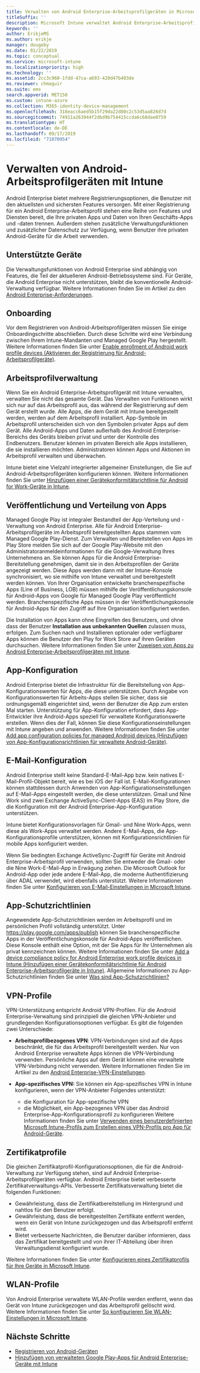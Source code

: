 ```yaml
---
title: Verwalten von Android Enterprise-Arbeitsprofilgeräten in Microsoft Intune
titleSuffix: ''
description: Microsoft Intune verwaltet Android Enterprise-Arbeitsprofilgeräte, um zusätzliche Verwaltungsfunktionen und zusätzlichen Datenschutz zu bieten, wenn Benutzer ihre privaten Android-Geräte für die Arbeit verwenden.
keywords: ''
author: ErikjeMS
ms.author: erikje
manager: dougeby
ms.date: 01/22/2019
ms.topic: conceptual
ms.service: microsoft-intune
ms.localizationpriority: high
ms.technology: ''
ms.assetid: 2cc3c960-1fdd-47ca-a693-420d47b403de
ms.reviewer: chmaguir
ms.suite: ems
search.appverid: MET150
ms.custom: intune-azure
ms.collection: M365-identity-device-management
ms.openlocfilehash: 318eacc6aed5b15f29da22d80c2c53d5aa826d7d
ms.sourcegitcommit: 74911a263944f2dbd9b754415ccda6c68dae0759
ms.translationtype: HT
ms.contentlocale: de-DE
ms.lasthandoff: 09/17/2019
ms.locfileid: "71070954"
---
```

# <a name="manage-android-work-profile-devices-with-intune"></a>Verwalten von Android-Arbeitsprofilgeräten mit Intune

Android Enterprise bietet mehrere Registrierungsoptionen, die Benutzer mit den aktuellsten und sichersten Features versorgen. Mit einer Registrierung für ein Android Enterprise-Arbeitsprofil stehen eine Reihe von Features und Diensten bereit, die Ihre privaten Apps und Daten von Ihren Geschäfts-Apps und -daten trennen. Außerdem stehen zusätzliche Verwaltungsfunktionen und zusätzlicher Datenschutz zur Verfügung, wenn Benutzer ihre privaten Android-Geräte für die Arbeit verwenden. 

## <a name="supported-devices"></a>Unterstützte Geräte

Die Verwaltungsfunktionen von Android Enterprise sind abhängig von Features, die Teil der aktuelleren Android-Betriebssysteme sind. Für Geräte, die Android Enterprise nicht unterstützen, bleibt die konventionelle Android-Verwaltung verfügbar. Weitere Informationen finden Sie im Artikel zu den [Android Enterprise-Anforderungen](https://support.google.com/work/android/answer/6174145?hl=en&ref_topic=6151012).

## <a name="onboarding"></a>Onboarding

Vor dem Registrieren von Android-Arbeitsprofilgeräten müssen Sie einige Onboardingschritte abschließen. Durch diese Schritte wird eine Verbindung zwischen Ihrem Intune-Mandanten und Managed Google Play hergestellt. Weitere Informationen finden Sie unter [Enable enrollment of Android work profile devices (Aktivieren der Registrierung für Android-Arbeitsprofilgeräte)](android-work-profile-enroll.md).

## <a name="work-profile-management"></a>Arbeitsprofilverwaltung

Wenn Sie ein Android Enterprise-Arbeitsprofilgerät mit Intune verwalten, verwalten Sie nicht das gesamte Gerät. Das Verwalten von Funktionen wirkt sich nur auf das Arbeitsprofil aus, das während der Registrierung auf dem Gerät erstellt wurde. Alle Apps, die dem Gerät mit Intune bereitgestellt werden, werden auf dem Arbeitsprofil installiert. App-Symbole im Arbeitsprofil unterscheiden sich von den Symbolen privater Apps auf dem Gerät. Alle Android-Apps und Daten außerhalb des Android Enterprise-Bereichs des Geräts bleiben privat und unter der Kontrolle des Endbenutzers. Benutzer können im privaten Bereich alle Apps installieren, die sie installieren möchten. Administratoren können Apps und Aktionen im Arbeitsprofil verwalten und überwachen.

Intune bietet eine Vielzahl integrierter allgemeiner Einstellungen, die Sie auf Android-Arbeitsprofilgeräten konfigurieren können. Weitere Informationen finden Sie unter [Hinzufügen einer Gerätekonformitätsrichtlinie für Android for Work-Geräte in Intune](compliance-policy-create-android-for-work.md).

## <a name="app-publishing-and-distribution"></a>Veröffentlichung und Verteilung von Apps

Managed Google Play ist integraler Bestandteil der App-Verteilung und -Verwaltung von Android Enterprise. Alle für Android Enterprise-Arbeitsprofilgeräte im Arbeitsprofil bereitgestellten Apps stammen vom Managed Google Play-Dienst. Zum Verwalten und Bereitstellen von Apps im Play Store melden Sie sich auf der Google Play-Website mit den Administratoranmeldeinformationen für die Google-Verwaltung Ihres Unternehmens an. Sie können Apps für die Android Enterprise-Bereitstellung genehmigen, damit sie in den Arbeitsprofilen der Geräte angezeigt werden. Diese Apps werden dann mit der Intune-Konsole synchronisiert, wo sie mithilfe von Intune verwaltet und bereitgestellt werden können. Von Ihrer Organisation entwickelte branchenspezifische Apps (Line of Business, LOB) müssen mithilfe der Veröffentlichungskonsole für Android-Apps von Google für Managed Google Play veröffentlicht werden. Branchenspezifische Apps müssen in der Veröffentlichungskonsole für Android-Apps für den Zugriff auf Ihre Organisation konfiguriert werden.

Die Installation von Apps kann ohne Eingreifen des Benutzers, und ohne dass der Benutzer **Installation aus unbekannten Quellen** zulassen muss, erfolgen. Zum Suchen nach und Installieren optionaler oder verfügbarer Apps können die Benutzer den Play for Work Store auf ihren Geräten durchsuchen. Weitere Informationen finden Sie unter [Zuweisen von Apps zu Android Enterprise-Arbeitsprofilgeräten mit Intune](apps-add-android-for-work.md).

## <a name="app-configuration"></a>App-Konfiguration

Android Enterprise bietet die Infrastruktur für die Bereitstellung von App-Konfigurationswerten für Apps, die diese unterstützen. Durch Angabe von Konfigurationswerten für Arbeits-Apps stellen Sie sicher, dass sie ordnungsgemäß eingerichtet sind, wenn der Benutzer die App zum ersten Mal starten. Unterstützung für App-Konfiguration erfordert, dass App-Entwickler ihre Android-Apps speziell für verwaltete Konfigurationswerte erstellen. Wenn dies der Fall, können Sie diese Konfigurationseinstellungen mit Intune angeben und anwenden. Weitere Informationen finden Sie unter [Add app configuration policies for managed Android devices (Hinzufügen von App-Konfigurationsrichtlinien für verwaltete Android-Geräte)](app-configuration-policies-use-android.md).

## <a name="email-configuration"></a>E-Mail-Konfiguration

Android Enterprise stellt keine Standard-E-Mail-App bzw. kein natives E-Mail-Profil-Objekt bereit, wie es bei iOS der Fall ist. E-Mail-Konfigurationen können stattdessen durch Anwenden von App-Konfigurationseinstellungen auf E-Mail-Apps eingestellt werden, die diese unterstützen. Gmail und Nine Work sind zwei Exchange ActiveSync-Client-Apps (EAS) im Play Store, die die Konfiguration mit der Android Enterprise-App-Konfiguration unterstützen.

Intune bietet Konfigurationsvorlagen für Gmail- und Nine Work-Apps, wenn diese als Work-Apps verwaltet werden. Andere E-Mail-Apps, die App-Konfigurationsprofile unterstützen, können mit Konfigurationsrichtlinien für mobile Apps konfiguriert werden.

Wenn Sie bedingten Exchange ActiveSync-Zugriff für Geräte mit Android Enterprise-Arbeitsprofil verwenden, sollten Sie entweder die Gmail- oder die Nine Work-E-Mail-App in Erwägung ziehen. Die Microsoft Outlook for Android-App oder jede andere E-Mail-App, die moderne Authentifizierung über ADAL verwendet, wird ebenfalls unterstützt. Weitere Informationen finden Sie unter [Konfigurieren von E-Mail-Einstellungen in Microsoft Intune](email-settings-configure.md).

## <a name="app-protection-policies"></a>App-Schutzrichtlinien

Angewendete App-Schutzrichtlinien werden im Arbeitsprofil und im persönlichen Profil vollständig unterstützt. Unter https://play.google.com/apps/publish können Sie branchenspezifische Apps in der Veröffentlichungskonsole für Android-Apps veröffentlichen. Diese Konsole enthält eine Option, mit der Sie Apps für Ihr Unternehmen als privat kennzeichnen können. Weitere Informationen finden Sie unter [Add a device compliance policy for Android Enterprise work profile devices in Intune (Hinzufügen einer Gerätekonformitätsrichtlinie für Android Enterprise-Arbeitsprofilgeräte in Intune)](compliance-policy-create-android-for-work.md). Allgemeine Informationen zu App-Schutzrichtlinien finden Sie unter [Was sind App-Schutzrichtlinien?](app-protection-policy.md)

## <a name="vpn-profiles"></a>VPN-Profile

VPN-Unterstützung entspricht Android VPN-Profilen. Für die Android Enterprise-Verwaltung sind prinzipiell die gleichen VPN-Anbieter und grundlegenden Konfigurationsoptionen verfügbar. Es gibt die folgenden zwei Unterschiede:

- **Arbeitsprofilbezogenes VPN**: VPN-Verbindungen sind auf die Apps beschränkt, die für das Arbeitsprofil bereitgestellt werden. Nur von Android Enterprise verwaltete Apps können die VPN-Verbindung verwenden. Persönliche Apps auf dem Gerät können eine verwaltete VPN-Verbindung nicht verwenden. Weitere Informationen finden Sie im Artikel zu den [Android Enterprise-VPN-Einstellungen](vpn-settings-android-enterprise.md).

- **App-spezifisches VPN:** Sie können ein App-spezifisches VPN in Intune konfigurieren, wenn der VPN-Anbieter Folgendes unterstützt:
  - die Konfiguration für App-spezifische VPN
  - die Möglichkeit, ein App-bezogenes VPN über das Android Enterprise-App-Konfigurationsprofil zu konfigurieren
  Weitere Informationen finden Sie unter [Verwenden eines benutzerdefinierten Microsoft Intune-Profils zum Erstellen eines VPN-Profils pro App für Android-Geräte](android-pulse-secure-per-app-vpn.md).

## <a name="certificate-profiles"></a>Zertifikatprofile

Die gleichen Zertifikatprofil-Konfigurationsoptionen, die für die Android-Verwaltung zur Verfügung stehen, sind auf Android Enterprise-Arbeitsprofilgeräten verfügbar. Android Enterprise bietet verbesserte Zertifikatverwaltungs-APIs. Verbesserte Zertifikatsverwaltung bietet die folgenden Funktionen:

- Gewährleistung, dass die Zertifikatbereitstellung im Hintergrund und nahtlos für den Benutzer erfolgt.
- Gewährleistung, dass die bereitgestellten Zertifikate entfernt werden, wenn ein Gerät von Intune zurückgezogen und das Arbeitsprofil entfernt wird.
- Bietet verbesserte Nachrichten, die Benutzer darüber informieren, dass das Zertifikat bereitgestellt und von ihrer IT-Abteilung über ihren Verwaltungsdienst konfiguriert wurde.

Weitere Informationen finden Sie unter [Konfigurieren eines Zertifikatprofils für Ihre Geräte in Microsoft Intune](certificates-configure.md).

## <a name="wi-fi-profiles"></a>WLAN-Profile

Von Android Enterprise verwaltete WLAN-Profile werden entfernt, wenn das Gerät von Intune zurückgezogen und das Arbeitsprofil gelöscht wird. Weitere Informationen finden Sie unter [So konfigurieren Sie WLAN-Einstellungen in Microsoft Intune](wi-fi-settings-configure.md).

## <a name="next-steps"></a>Nächste Schritte
- [Registrieren von Android-Geräten](android-enroll.md)
- [Hinzufügen von verwalteten Google Play-Apps für Android Enterprise-Geräte mit Intune](apps-add-android-for-work.md)
